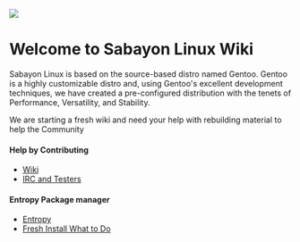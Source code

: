 
![](http://photosbykjs.us/sabayon/sabayon_wiki.png)

# Welcome to Sabayon Linux Wiki

Sabayon Linux is based on the source-based distro named Gentoo. Gentoo is a highly customizable distro and, using Gentoo's excellent development techniques, we have created a pre-configured distribution with the tenets of Performance, Versatility, and Stability.

We are starting a fresh wiki and need your help with rebuilding material to help the Community


#### Help by Contributing 
* [Wiki](articles/documentation.md)
* [IRC and Testers](articles/irc.md)

#### Entropy Package manager

* [Entropy](articles/Entropy.md)
* [Fresh Install What to Do](articles/FreshInstall.md)




